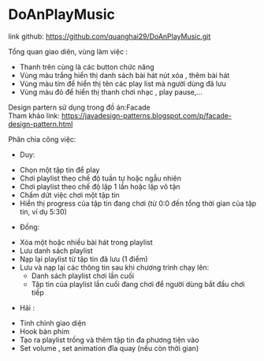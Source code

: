 # DoAnPlayMusic
link github: https://github.com/quanghai29/DoAnPlayMusic.git

Tổng quan giao diên, vùng làm việc :
+ Thanh trên cùng là các button chức năng
+ Vùng màu trắng hiển thị danh sách bài hát nút xóa , thêm bài hát
+ Vùng màu tím để hiển thị tên các play list mà người dùng đã lưu
+ Vùng màu đỏ để hiển thị thanh chơi nhạc , play pause,... 

Design partern sử dụng trong đồ án:Facade  
Tham khảo link: https://javadesign-patterns.blogspot.com/p/facade-design-pattern.html 

Phân chia công việc:
-  Duy: 
+ Chọn một tập tin để play
+ Chơi playlist theo chế độ tuần tự hoặc ngẫu nhiên 
+ Chơi playlist theo chế độ lặp 1 lần hoặc lặp vô tận 
+ Chấm dứt việc chơi một tập tin 
+ Hiển thị progress của tập tin đang chơi (từ 0:0 đến tổng thời gian của tập tin, ví dụ 5:30)
- Đồng: 
+ Xóa một hoặc nhiều bài hát trong playlist
+ Lưu danh sách playlist
+ Nạp lại playlist từ tập tin đã lưu (1 điểm)
+ Lưu và nạp lại các thông tin sau khi chương trình chạy lên:
  -	Danh sách playlist chơi lần cuối
  -	Tập tin của playlist lần cuối đang chơi để người dùng bắt đầu chơi tiếp
- Hải :
+ Tinh chỉnh giao diện
+ Hook bàn phím
+ Tạo ra playlist trống và thêm tập tin đa phương tiện vào 
+ Set volume , set animation đĩa quay (nếu còn thời gian)

